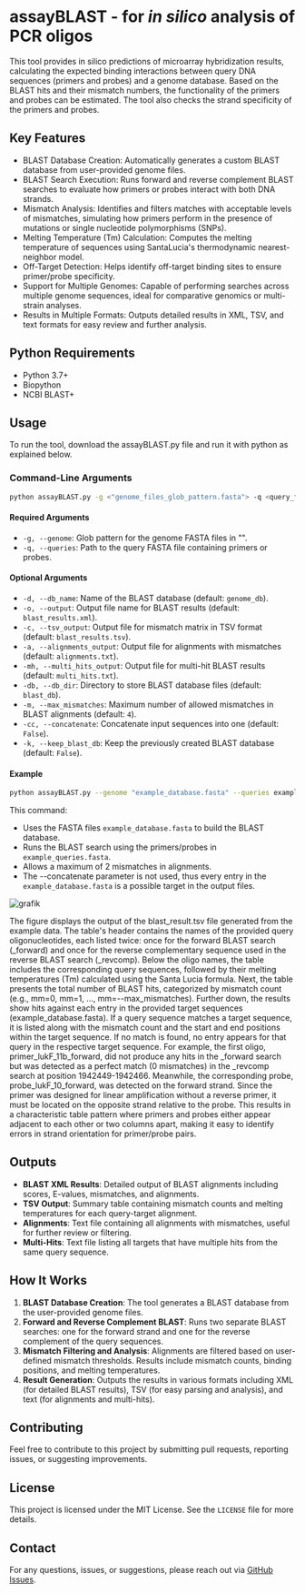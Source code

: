 # assayBLAST - for *in silico* analysis of PCR oligos

This tool provides in silico predictions of microarray hybridization results, calculating the expected binding interactions between query DNA sequences (primers and probes) and a genome database. Based on the BLAST hits and their mismatch numbers, the functionality of the primers and probes can be estimated. The tool also checks the strand specificity of the primers and probes.



## Key Features
- BLAST Database Creation: Automatically generates a custom BLAST database from user-provided genome files.
- BLAST Search Execution: Runs forward and reverse complement BLAST searches to evaluate how primers or probes interact with both DNA strands.
- Mismatch Analysis: Identifies and filters matches with acceptable levels of mismatches, simulating how primers perform in the presence of mutations or single nucleotide polymorphisms (SNPs).
- Melting Temperature (Tm) Calculation: Computes the melting temperature of sequences using SantaLucia's thermodynamic nearest-neighbor model.
- Off-Target Detection: Helps identify off-target binding sites to ensure primer/probe specificity.
- Support for Multiple Genomes: Capable of performing searches across multiple genome sequences, ideal for comparative genomics or multi-strain analyses.
- Results in Multiple Formats: Outputs detailed results in XML, TSV, and text formats for easy review and further analysis.

## Python Requirements
- Python 3.7+
- Biopython
- NCBI BLAST+

## Usage
To run the tool, download the assayBLAST.py file and run it with python as explained below.
### Command-Line Arguments

```bash
python assayBLAST.py -g <"genome_files_glob_pattern.fasta"> -q <query_file.fasta> [options]
```
#### Required Arguments
- `-g, --genome`: Glob pattern for the genome FASTA files in "".
- `-q, --queries`: Path to the query FASTA file containing primers or probes.

#### Optional Arguments
- `-d, --db_name`: Name of the BLAST database (default: `genome_db`).
- `-o, --output`: Output file name for BLAST results (default: `blast_results.xml`).
- `-c, --tsv_output`: Output file for mismatch matrix in TSV format (default: `blast_results.tsv`).
- `-a, --alignments_output`: Output file for alignments with mismatches (default: `alignments.txt`).
- `-mh, --multi_hits_output`: Output file for multi-hit BLAST results (default: `multi_hits.txt`).
- `-db, --db_dir`: Directory to store BLAST database files (default: `blast_db`).
- `-m, --max_mismatches`: Maximum number of allowed mismatches in BLAST alignments (default: `4`).
- `-cc, --concatenate`: Concatenate input sequences into one (default: `False`).
- `-k, --keep_blast_db`: Keep the previously created BLAST database (default: `False`).

#### Example

```bash
python assayBLAST.py --genome "example_database.fasta" --queries example_queries.fasta --max_mismatches 2
```
This command:
- Uses the FASTA files `example_database.fasta` to build the BLAST database.
- Runs the BLAST search using the primers/probes in `example_queries.fasta`.
- Allows a maximum of 2 mismatches in alignments.
- The --concatenate parameter is not used, thus every entry in the `example_database.fasta` is a possible target in the output files.


![grafik](https://github.com/user-attachments/assets/ace37924-becc-457c-b958-c08dbf42b288)

The figure displays the output of the blast_result.tsv file generated from the example data. The table's header contains the names of the provided query oligonucleotides, each listed twice: once for the forward BLAST search (_forward) and once for the reverse complementary sequence used in the reverse BLAST search (_revcomp).
Below the oligo names, the table includes the corresponding query sequences, followed by their melting temperatures (Tm) calculated using the Santa Lucia formula. Next, the table presents the total number of BLAST hits, categorized by mismatch count (e.g., mm=0, mm=1, ..., mm=--max_mismatches).
Further down, the results show hits against each entry in the provided target sequences (example_database.fasta). If a query sequence matches a target sequence, it is listed along with the mismatch count and the start and end positions within the target sequence. If no match is found, no entry appears for that query in the respective target sequence.
For example, the first oligo, primer_lukF_11b_forward, did not produce any hits in the _forward search but was detected as a perfect match (0 mismatches) in the _revcomp search at position 1942449-1942466. Meanwhile, the corresponding probe, probe_lukF_10_forward, was detected on the forward strand. Since the primer was designed for linear amplification without a reverse primer, it must be located on the opposite strand relative to the probe. This results in a characteristic table pattern where primers and probes either appear adjacent to each other or two columns apart, making it easy to identify errors in strand orientation for primer/probe pairs.

## Outputs
- **BLAST XML Results**: Detailed output of BLAST alignments including scores, E-values, mismatches, and alignments.
- **TSV Output**: Summary table containing mismatch counts and melting temperatures for each query-target alignment.
- **Alignments**: Text file containing all alignments with mismatches, useful for further review or filtering.
- **Multi-Hits**: Text file listing all targets that have multiple hits from the same query sequence.

## How It Works
1. **BLAST Database Creation**: The tool generates a BLAST database from the user-provided genome files.
2. **Forward and Reverse Complement BLAST**: Runs two separate BLAST searches: one for the forward strand and one for the reverse complement of the query sequences.
3. **Mismatch Filtering and Analysis**: Alignments are filtered based on user-defined mismatch thresholds. Results include mismatch counts, binding positions, and melting temperatures.
4. **Result Generation**: Outputs the results in various formats including XML (for detailed BLAST results), TSV (for easy parsing and analysis), and text (for alignments and multi-hits).

## Contributing
Feel free to contribute to this project by submitting pull requests, reporting issues, or suggesting improvements.

## License
This project is licensed under the MIT License. See the `LICENSE` file for more details.

## Contact
For any questions, issues, or suggestions, please reach out via [GitHub Issues](https://github.com/mcollatz/AssayBLAST/issues).



















